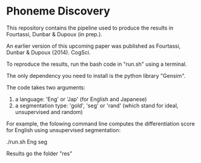 # Phoneme Discovery

This repository contains the pipeline used to produce the results in Fourtassi, Dunbar & Dupoux (in prep.). 

An earlier version of this upcoming paper was published as Fourtassi, Dunbar & Dupoux (2014). CogSci.

To reproduce the results, run the bash code in "run.sh" using a terminal.

The only dependency you need to install is the python library "Gensim".

The code takes two arguments:
1) a language: 'Eng' or 'Jap' (for English and Japanese)
2) a segmentation type: 'gold', 'seg' or 'rand' (which stand for ideal, unsupervised and random)

For example, the folowing command line computes the differentiation score for English using unsupervised segmentation:

./run.sh Eng seg

Results go the folder "res"
